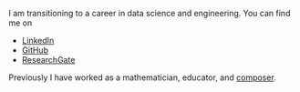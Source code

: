 I am transitioning to a career in data science and engineering. You can find me on 
- [LinkedIn](https://www.linkedin.com/in/daniel-fox-aaa06992/)
- [GitHub](https://github.com/fox-daniel)
- [ResearchGate](https://www.researchgate.net/profile/Daniel_Fox21/research)

Previously I have worked as a mathematician, educator, and [composer](https://thoughtstoodefinite.com).
